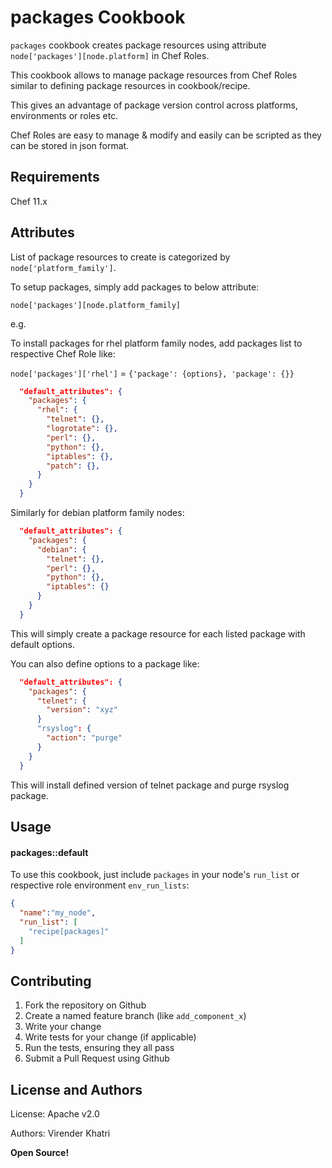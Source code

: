 packages Cookbook
=================

`packages` cookbook creates package resources using attribute `node['packages'][node.platform]` in Chef Roles.

This cookbook allows to manage package resources from Chef Roles similar to defining package resources in cookbook/recipe.

This gives an advantage of package version control across platforms, environments or roles etc.

Chef Roles are easy to manage & modify and easily can be scripted as they can be stored in json format.

Requirements
------------
Chef 11.x

Attributes
----------
List of package resources to create is categorized by `node['platform_family']`.

To setup packages, simply add packages to below attribute:

`node['packages'][node.platform_family]`

e.g.

To install packages for rhel platform family nodes, add packages list to respective Chef Role like:

`node['packages']['rhel']` = `{'package': {options}, 'package': {}}`


```json
  "default_attributes": {
    "packages": {
      "rhel": {
        "telnet": {},
        "logrotate": {},
        "perl": {},
        "python": {},
        "iptables": {},
        "patch": {},
      }
    }
  }
```

Similarly for debian platform family nodes:

```json
  "default_attributes": {
    "packages": {
      "debian": {
        "telnet": {},
        "perl": {},
        "python": {},
        "iptables": {}
      }
    }
  }
```


This will simply create a package resource for each listed package with default options.

You can also define options to a package like:

```json
  "default_attributes": {
    "packages": {
      "telnet": {
        "version": "xyz"
      }
      "rsyslog": {
        "action": "purge"
      }
    }
  }
```

This will install defined version of telnet package and purge rsyslog package.

Usage
-----

#### packages::default

To use this cookbook, just include `packages` in your node's `run_list` or respective role environment `env_run_lists`:

```json
{
  "name":"my_node",
  "run_list": [
    "recipe[packages]"
  ]
}
```

Contributing
------------

1. Fork the repository on Github
2. Create a named feature branch (like `add_component_x`)
3. Write your change
4. Write tests for your change (if applicable)
5. Run the tests, ensuring they all pass
6. Submit a Pull Request using Github

License and Authors
-------------------
License: Apache v2.0

Authors: Virender Khatri

**Open Source!**

